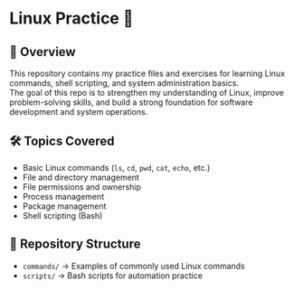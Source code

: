 # Linux Practice 🐧

## 📌 Overview
This repository contains my practice files and exercises for learning Linux commands, shell scripting, and system administration basics.  
The goal of this repo is to strengthen my understanding of Linux, improve problem-solving skills, and build a strong foundation for software development and system operations.  

## 🛠️ Topics Covered
- Basic Linux commands (`ls`, `cd`, `pwd`, `cat`, `echo`, etc.)
- File and directory management
- File permissions and ownership
- Process management
- Package management
- Shell scripting (Bash)

## 📂 Repository Structure
- `commands/` → Examples of commonly used Linux commands  
- `scripts/` → Bash scripts for automation practice  
  

